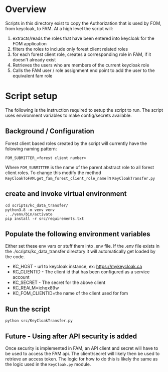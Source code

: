 # Overview

Scripts in this directory exist to copy the Authorization that is used by FOM,
from keycloak, to FAM.  At a high level the script will:

1. extracts/reads the roles that have been entered into keycloak for the FOM application
1. filters the roles to include only forest client related roles
1. for each forest client role, creates a corresponding role in FAM, if it doesn't already exist
1. Retrieves the users who are members of the current keycloak role
1. Calls the FAM user / role assignment end point to add the user to the equivalent
    fam role

# Script setup

The following is the instruction required to setup the script to run.  The script
uses environment variables to make config/secrets available.

## Background / Configuration

Forest client based roles created by the script will currently have the folowing
naming pattern:

`FOM_SUBMITTER_<forest client number>`

Where `FOM_SUBMITTER` is the name of the parent abstract role to all
forest client roles. To change this modify the method `KeyCloakToFAM.get_fam_forest_client_role_name` in `KeyCloakTransfer.py`

## create and invoke virtual environment

```
cd scripts/kc_data_transfer/
python3.8 -m venv venv
. ./venv/bin/activate
pip install -r src/requirements.txt
```

## Populate the following environment variables

Either set these env vars or stuff them into .env file.  If the .env file
exists in the ./scripts/kc_data_transfer directory it will automatically
get loaded by the code.

* KC_HOST - url to keycloak instance, ex: https://mykeycloak.ca
* KC_CLIENTID - The client id that has been configured as a service account
* KC_SECRET - The secret for the above client
* KC_REALM=ichqx89w
* KC_FOM_CLIENTID=the name of the client used for fom

## Run the script

```
python src/KeyCloakTransfer.py
```

## Future - Using after API security is added

Once security is implemented in FAM, an API client and secret will have to be
used to access the FAM api.  The client/secret will likely then be used to
retrieve an access token.  The logic for how to do this is likely the same as
the logic used in the `KeyCloak.py` module.
